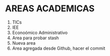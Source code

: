 # AREAS ACADEMICAS

1. TICs
2. IEE
3. Econoómico Administrativo
4. Area para probar stash
5. Nueva area
6. Area agregada desde Github, hacer el commit
